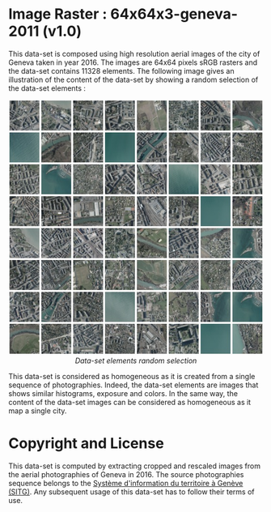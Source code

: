 # Image Raster : 64x64x3-geneva-2011 (v1.0)

This data-set is composed using high resolution aerial images of the city of Geneva taken in year 2016. The images are 64x64 pixels sRGB rasters and the data-set contains 11328 elements. The following image gives an illustration of the content of the data-set by showing a random selection of the data-set elements :

<p align="center">
    <img src="https://github.com/nils-hamel/turing-project/blob/master/doc/dataset/64x64x3-geneva-2016.jpg?raw=true" width="512">
    <br />
    <i>Data-set elements random selection</i>
</p>

This data-set is considered as homogeneous as it is created from a single sequence of photographies. Indeed, the data-set elements are images that shows similar histograms, exposure and colors. In the same way, the content of the data-set images can be considered as homogeneous as it map a single city.

# Copyright and License

This data-set is computed by extracting cropped and rescaled images from the aerial photographies of Geneva in 2016. The source photographies sequence belongs to the [Système d'information du territoire à Genève (SITG)](http://ge.ch/sitg). Any subsequent usage of this data-set has to follow their terms of use.
